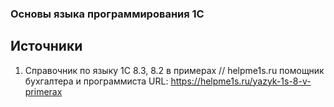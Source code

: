 ### Основы языка программирования 1С

## Источники 

1. Справочник по языку 1С 8.3, 8.2 в примерах // helpme1s.ru помощник бухгалтера и программиста URL: https://helpme1s.ru/yazyk-1s-8-v-primerax